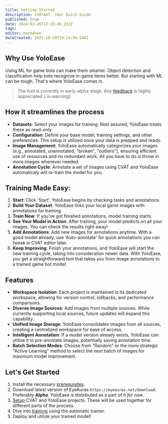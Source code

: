 ```yaml
---
title: Getting Started
description: CVATAAT: Your Quick Guide
published: true
date: 2024-03-26T13:25:49.232Z
tags: 
editor: markdown
dateCreated: 2023-10-29T19:14:56.548Z
---
```


## Why Use YoloEase
Using ML for game bots can make them smarter. Object detection and classification help bots recognize in-game items better. But starting with ML can be tough. That's where YoloEase comes in.

> The tool is currently in early-alpha stage. Any [feedback](https://wiki.eyeauras.net/en/contacts) is highly appreciated
{.is-warning}


## How it streamlines the process
- **Datasets**: Select your images for training. Rest assured, YoloEase treats these as read-only.
- **Configuration**: Define your base model, training settings, and other preferences. This setup is utilized once your data is prepped and ready.
- **Image Management**: YoloEase automatically categorizes your images (e.g., annotated, unannotated, "broken", "outliers"), ensuring efficient use of resources and no redundant work. All you have to do is throw in more images whenever needed.
- **Annotation Cycle**: Annotate a set of images using CVAT and YoloEase automaticaly will re-train the model for you.

## **Training Made Easy**:
1. **Start**: Click 'Start'. YoloEase begins by checking tasks and annotations.
2. **Build Your Dataset**: YoloEase links your local game images with annotations for training.
3. **Train Now**: If you've got finished annotations, model training starts.
4. **See Your Model in Action**: After training, your model predicts on all your images. You can check the results right away!
5. **Add Annotations**: Add new images for annotations anytime. With a good model already, use 'Auto-annotate' for quick annotations you can tweak in CVAT editor later.
6. **Keep Improving**: Finish your annotations, and YoloEase will start the new training cycle, taking into consideration newer data.
With YoloEase, you get a straightforward tool that takes you from image annotations to a trained game bot model.

## Features
- **Workspace Isolation**: Each project is maintained in its dedicated workspace, allowing for version control, rollbacks, and performance comparisons.
- **Diverse Image Sources**: Add images from multiple sources. While currently supporting local sources, future updates will expand this capability.
- **Unified Image Storage**: YoloEase consolidates images from all sources, creating a centralized workspace for ease of access.
- **Intelligent Annotation**: If a model version already exists, YoloEase can utilize it to pre-annotate images, potentially saving annotation time.
- **Batch Selection Modes**: Choose from "Random" or the more strategic "Active Learning" method to select the next batch of images for maximum model improvement.

## Let's Get Started
1. Install the necessary [prerequisites](/en/YoloEase/prerequisites).
2. Download latest version of EyeAuras ```https://eyeauras.net/download```. Preferably **Alpha**. YoloEase is distributed as a part of it *for now*. 
3. [Setup](/en/YoloEase/how-to-setup-project) CVAT and YoloEase projects. These will be used together for different parts of the process.
4. Dive into [training](/en/YoloEase/how-to-use-automatic-trainer) using the automatic trainer.
5. Deploy and utilize your trained model!
